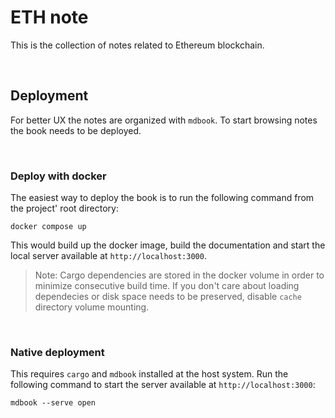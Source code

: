 # ETH note

This is the collection of notes related to Ethereum blockchain.

<br>

## Deployment

For better UX the notes are organized with `mdbook`. To start browsing notes
the book needs to be deployed.

<br>

### Deploy with docker

The easiest way to deploy the book is to run the following command from the
project' root directory:

```
docker compose up
```

This would build up the docker image, build the documentation and start the
local server available at `http://localhost:3000`.

> Note: Cargo dependencies are stored in the docker volume in order to minimize
> consecutive build time. If you don't care about loading dependecies or disk
> space needs to be preserved, disable `cache` directory volume mounting.

<br>

### Native deployment

This requires `cargo` and `mdbook` installed at the host system. Run the
following command to start the server available at `http://localhost:3000`:

```
mdbook --serve open
```

<br>
<br>
<br>
<br>
